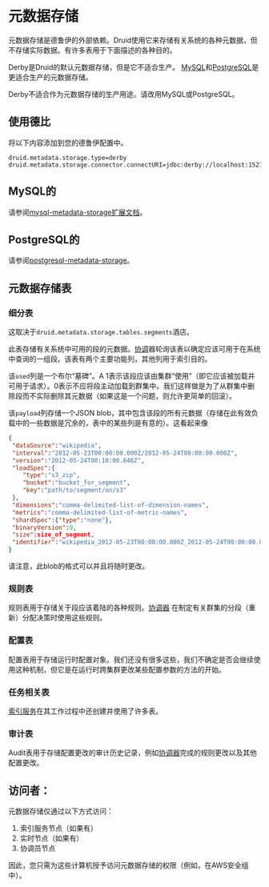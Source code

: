 # 元数据存储

元数据存储是德鲁伊的外部依赖。Druid使用它来存储有关系统的各种元数据，但不存储实际数据。有许多表用于下面描述的各种目的。

Derby是Druid的默认元数据存储，但是它不适合生产。 [MySQL](http://druid.io/docs/0.12.3/development/extensions-core/mysql.html)和[PostgreSQL](http://druid.io/docs/0.12.3/development/extensions-core/postgresql.html)是更适合生产的元数据存储。

Derby不适合作为元数据存储的生产用途。请改用MySQL或PostgreSQL。

## 使用德比

将以下内容添加到您的德鲁伊配置中。

```properties
druid.metadata.storage.type=derby
druid.metadata.storage.connector.connectURI=jdbc:derby://localhost:1527//opt/var/druid_state/derby;create=true
```

## MySQL的

请参阅[mysql-metadata-storage扩展文档](http://druid.io/docs/0.12.3/development/extensions-core/mysql.html)。

## PostgreSQL的

请参阅[postgresql-metadata-storage](http://druid.io/docs/0.12.3/development/extensions-core/postgresql.html)。

## 元数据存储表

### 细分表

这取决于`druid.metadata.storage.tables.segments`酒店。

此表存储有关系统中可用的段的元数据。[协调](http://druid.io/docs/0.12.3/design/coordinator.html)器轮询该表以确定应该可用于在系统中查询的一组段。该表有两个主要功能列，其他列用于索引目的。

该`used`列是一个布尔“墓碑”。A 1表示该段应该由集群“使用”（即它应该被加载并可用于请求）。0表示不应将段主动加载到群集中。我们这样做是为了从群集中删除段而不实际删除其元数据（如果这是一个问题，则允许更简单的回滚）。

该`payload`列存储一个JSON blob，其中包含该段的所有元数据（存储在此有效负载中的一些数据是冗余的，表中的某些列是有意的）。这看起来像

```json
{
 "dataSource":"wikipedia",
 "interval":"2012-05-23T00:00:00.000Z/2012-05-24T00:00:00.000Z",
 "version":"2012-05-24T00:10:00.046Z",
 "loadSpec":{
    "type":"s3_zip",
    "bucket":"bucket_for_segment",
    "key":"path/to/segment/on/s3"
 },
 "dimensions":"comma-delimited-list-of-dimension-names",
 "metrics":"comma-delimited-list-of-metric-names",
 "shardSpec":{"type":"none"},
 "binaryVersion":9,
 "size":size_of_segment,
 "identifier":"wikipedia_2012-05-23T00:00:00.000Z_2012-05-24T00:00:00.000Z_2012-05-23T00:10:00.046Z"
}
```

请注意，此blob的格式可以并且将随时更改。

### 规则表

规则表用于存储关于段应该着陆的各种规则。[协调器](http://druid.io/docs/0.12.3/design/coordinator.html) 在制定有关群集的分段（重新）分配决策时使用这些规则。

### 配置表

配置表用于存储运行时配置对象。我们还没有很多这些，我们不确定是否会继续使用这种机制，但它是在运行时跨集群更改某些配置参数的方法的开始。

### 任务相关表

[索引服务](http://druid.io/docs/0.12.3/design/indexing-service.html)在其工作过程中还创建并使用了许多表。

### 审计表

Audit表用于存储配置更改的审计历史记录，例如[协调器](http://druid.io/docs/0.12.3/design/coordinator.html)完成的规则更改以及其他配置更改。

## 访问者：

元数据存储仅通过以下方式访问：

1. 索引服务节点（如果有）
2. 实时节点（如果有）
3. 协调员节点

因此，您只需为这些计算机授予访问元数据存储的权限（例如，在AWS安全组中）。